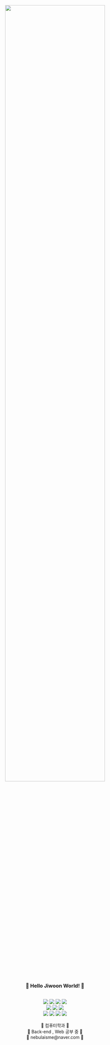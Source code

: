 <div align="center">
<img width="80%" src="https://user-images.githubusercontent.com/59862752/215268566-93f30660-2318-4617-9963-80e3faecd057.PNG">

### 👋 Hello Jiwoon World! 👋  
  
<!--
**sungjiwoon/sungjiwoon** is a ✨ _special_ ✨ repository because its `README.md` (this file) appears on your GitHub profile.

Here are some ideas to get you started: -->
<br>   
<img src="https://img.shields.io/badge/java-f28aa8?style=for-the-badge&logo=java&logoColor=white"> 
<img src="https://img.shields.io/badge/python-f25c87?style=for-the-badge&logo=python&logoColor=white">
<img src="https://img.shields.io/badge/c-f54275?style=for-the-badge&logo=c&logoColor=white">
<img src="https://img.shields.io/badge/mysql-f26f7f?style=for-the-badge&logo=mysql&logoColor=white">
<br>
<img src="https://img.shields.io/badge/html5-E34F26?style=for-the-badge&logo=html5&logoColor=white"> 
<img src="https://img.shields.io/badge/css-fc885d?style=for-the-badge&logo=css3&logoColor=white"> 
<img src="https://img.shields.io/badge/javascript-f08a71?style=for-the-badge&logo=javascript&logoColor=white">
<br>
<img src="https://img.shields.io/badge/spring-88d918?style=for-the-badge&logo=spring&logoColor=white">
<img src="https://img.shields.io/badge/springboot-30b35c?style=for-the-badge&logo=springboot&logoColor=white">
<img src="https://img.shields.io/badge/express-68cae8?style=for-the-badge&logo=express&logoColor=white">
<img src="https://img.shields.io/badge/django-49cdf5?style=for-the-badge&logo=django&logoColor=white">
<br><br>
👯 컴퓨터학과 👯<br>
🌱 Back-end , Web 공부 중 🌱<br>
💬 nebulaisme@naver.com 💬 <br>
  
<!--
😄 Pronouns: ...
⚡ Fun fact: ... -->


</div>
